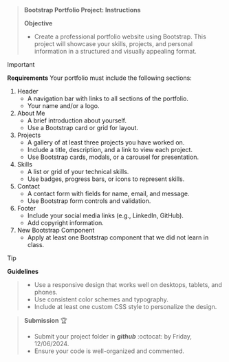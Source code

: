 >**Bootstrap Portfolio Project: Instructions** 
>
>**Objective**
>- Create a professional portfolio website using Bootstrap. This project will showcase your skills, projects, and personal information in a structured and visually appealing format.


> [!IMPORTANT]
>**Requirements**
>Your portfolio must include the following sections:
>1. Header
>    - A navigation bar with links to all sections of the portfolio.
>    - Your name and/or a logo.
>2. About Me
>    - A brief introduction about yourself.
>    - Use a Bootstrap card or grid for layout.
>3. Projects
>    - A gallery of at least three projects you have worked on.
>    - Include a title, description, and a link to view each project.
>    - Use Bootstrap cards, modals, or a carousel for presentation.
>4. Skills
>    - A list or grid of your technical skills.
>    - Use badges, progress bars, or icons to represent skills.
>5. Contact
>    - A contact form with fields for name, email, and message.
>    - Use Bootstrap form controls and validation.
>6. Footer
>    - Include your social media links (e.g., LinkedIn, GitHub).
>    - Add copyright information.
>7. New Bootstrap Component
>    - Apply at least one Bootstrap component that we did not learn in class.


> [!TIP]
**Guidelines**
>- Use a responsive design that works well on desktops, tablets, and phones.
>- Use consistent color schemes and typography.
>- Include at least one custom CSS style to personalize the design.


>**Submission** :trophy:
>- Submit your project folder in **_github_** :octocat: by Friday, 12/06/2024.
>- Ensure your code is well-organized and commented.
